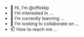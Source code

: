 - 👋 Hi, I’m @xffokkp
- 👀 I’m interested in ...
- 🌱 I’m currently learning ...
- 💞️ I’m looking to collaborate on ...
- 📫 How to reach me ...

<!---
xffokkp/xffokkp is a ✨ special ✨ repository because its `README.md` (this file) appears on your GitHub profile.
You can click the Preview link to take a look at your changes.
--->
